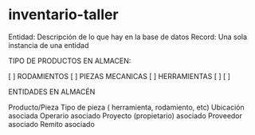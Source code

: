 # inventario-taller

Entidad: Descripción de lo que hay en la base de datos
Record: Una sola instancia de una entidad

TIPO DE PRODUCTOS EN ALMACEN:

[ ] RODAMIENTOS 
[ ] PIEZAS MECANICAS
[ ] HERRAMIENTAS
[ ] 
[ ]

ENTIDADES EN ALMACÉN

Producto/Pieza
Tipo de pieza ( herramienta, rodamiento, etc)
Ubicación asociada
Operario asociado
Proyecto (propietario) asociado
Proveedor asociado
Remito asociado